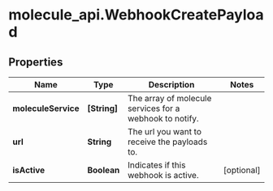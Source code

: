 # molecule_api.WebhookCreatePayload

## Properties
Name | Type | Description | Notes
------------ | ------------- | ------------- | -------------
**moleculeService** | **[String]** | The array of molecule services for a webhook to notify. | 
**url** | **String** | The url you want to receive the payloads to. | 
**isActive** | **Boolean** | Indicates if this webhook is active. | [optional] 



